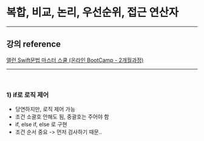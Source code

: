 # 복합, 비교, 논리, 우선순위, 접근 연산자

---

## 강의 reference

[앨런 Swift문법 마스터 스쿨 (온라인 BootCamp - 2개월과정)](https://www.inflearn.com/course/스위프트-문법-마스터-스쿨/dashboard)

---

<br>

### 1) if로 로직 제어

- 당연하지만, 로직 제어 가능
- 조건 소괄호 안해도 됨, 중괄호는 주어야 함
- if, else if, else 로 구현
- 조건 순서 중요 -> 먼저 검사하기 때문..
